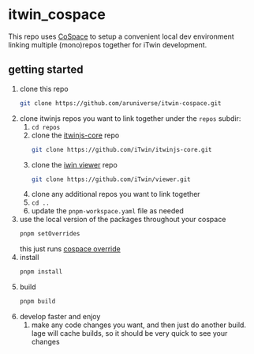 # itwin_cospace

This repo uses [CoSpace](https://github.com/aruniverse/cospace) to setup a convenient local dev environment linking multiple (mono)repos together for iTwin development.

## getting started

1. clone this repo
   ```sh
   git clone https://github.com/aruniverse/itwin-cospace.git
   ```
2. clone itwinjs repos you want to link together under the `repos` subdir:
   1. `cd repos`
   2. clone the [itwinjs-core](https://github.com/iTwin/itwinjs-core) repo
      ```sh
      git clone https://github.com/iTwin/itwinjs-core.git
      ```
   3. clone the [iwin viewer](https://github.com/iTwin/viewer) repo
      ```sh
      git clone https://github.com/iTwin/viewer.git
      ```
   4. clone any additional repos you want to link together
   5. `cd ..`
   6. update the `pnpm-workspace.yaml` file as needed
3. use the local version of the packages throughout your cospace
   ```sh
   pnpm setOverrides
   ```
   this just runs [cospace override](https://aruniverse.github.io/cospace/docs/cli-usage#override)
4. install
   ```sh
   pnpm install
   ```
5. build
   ```sh
   pnpm build
   ```
6. develop faster and enjoy
   1. make any code changes you want, and then just do another build. lage will cache builds, so it should be very quick to see your changes
